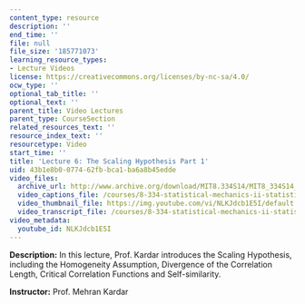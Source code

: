 ```yaml
---
content_type: resource
description: ''
end_time: ''
file: null
file_size: '185771073'
learning_resource_types:
- Lecture Videos
license: https://creativecommons.org/licenses/by-nc-sa/4.0/
ocw_type: ''
optional_tab_title: ''
optional_text: ''
parent_title: Video Lectures
parent_type: CourseSection
related_resources_text: ''
resource_index_text: ''
resourcetype: Video
start_time: ''
title: 'Lecture 6: The Scaling Hypothesis Part 1'
uid: 43b1e8b0-0774-62fb-bca1-ba6a8b45edde
video_files:
  archive_url: http://www.archive.org/download/MIT8.334S14/MIT8_334S14_lec06_300k.mp4
  video_captions_file: /courses/8-334-statistical-mechanics-ii-statistical-physics-of-fields-spring-2014/d906b88fb4ad5ee592df32d7189c35aa_NLKJdcb1E5I.vtt
  video_thumbnail_file: https://img.youtube.com/vi/NLKJdcb1E5I/default.jpg
  video_transcript_file: /courses/8-334-statistical-mechanics-ii-statistical-physics-of-fields-spring-2014/5cf5bbdbf1d9cb2269a7c3f01efc96f4_NLKJdcb1E5I.pdf
video_metadata:
  youtube_id: NLKJdcb1E5I
---
```


**Description:** In this lecture, Prof. Kardar introduces the Scaling Hypothesis, including the Homogeneity Assumption, Divergence of the Correlation Length, Critical Correlation Functions and Self-similarity.

**Instructor:** Prof. Mehran Kardar

